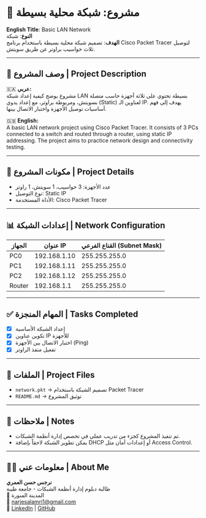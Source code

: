
# 📘 مشروع: شبكة محلية بسيطة

**English Title**: Basic LAN Network  
**النوع**: شبكة  
**الهدف**: تصميم شبكة محلية بسيطة باستخدام برنامج Cisco Packet Tracer لتوصيل ثلاث حواسيب براوتر عن طريق سويتش.

---

## 🧾 وصف المشروع | Project Description

🇸🇦 **عربي:**  
مشروع يوضح كيفية إعداد شبكة LAN بسيطة تحتوي على ثلاثة أجهزة حاسب متصلة بسويتش، ومربوطة براوتر، مع إعداد يدوي (Static) لعناوين الـ IP. يهدف إلى فهم أساسيات توصيل الأجهزة واختبار الاتصال بينها.

🇬🇧 **English:**  
A basic LAN network project using Cisco Packet Tracer. It consists of 3 PCs connected to a switch and routed through a router, using static IP addressing. The project aims to practice network design and connectivity testing.

---

## 🔧 مكونات المشروع | Project Details

- عدد الأجهزة: 3 حواسيب، 1 سويتش، 1 راوتر
- نوع التوصيل: Static IP
- الأداة المستخدمة: Cisco Packet Tracer

---

## 📊 إعدادات الشبكة | Network Configuration

| الجهاز | عنوان IP         | القناع الفرعي (Subnet Mask) |
|--------|------------------|-----------------------------|
| PC0    | 192.168.1.10     | 255.255.255.0               |
| PC1    | 192.168.1.11     | 255.255.255.0               |
| PC2    | 192.168.1.12     | 255.255.255.0               |
| Router | 192.168.1.1      | 255.255.255.0               |

---

## ✅ المهام المنجزة | Tasks Completed

- [x] إعداد الشبكة الأساسية
- [x] تكوين عناوين IP للأجهزة
- [x] اختبار الاتصال بين الأجهزة (Ping)
- [x] تفعيل منفذ الراوتر

---

## 📁 الملفات | Project Files

- `network.pkt` → تصميم الشبكة باستخدام Packet Tracer
- `README.md` → توثيق المشروع

---

## 📌 ملاحظات | Notes

- تم تنفيذ المشروع كجزء من تدريب عملي في تخصص إدارة أنظمة الشبكات.
- يمكن تطوير الشبكة لاحقاً بإضافة DHCP أو إعدادات أمان مثل Access Control.

---

## 👩‍💻 معلومات عني | About Me

**نرجس حسن العمري**  
طالبة دبلوم إدارة أنظمة الشبكات - جامعة طيبة  
📍 المدينة المنورة  
📧 narjesalamri1@gmail.com  
🔗 [LinkedIn](https://linkedin.com/in/USERNAME) | [GitHub](https://github.com/Narjes455)
